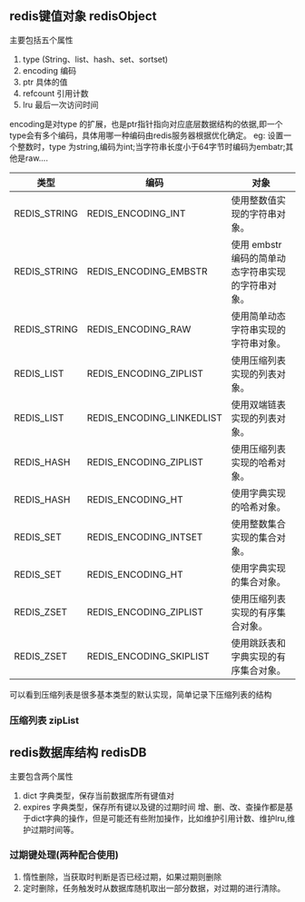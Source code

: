 ## redis键值对象 redisObject
主要包括五个属性
1. type (String、list、hash、set、sortset)
2. encoding  编码
3. ptr  具体的值
4. refcount 引用计数
5. lru 最后一次访问时间

encoding是对type 的扩展，也是ptr指针指向对应底层数据结构的依据,即一个type会有多个编码，具体用哪一种编码由redis服务器根据优化确定。
eg: 设置一个整数时，type 为string,编码为int;当字符串长度小于64字节时编码为embatr;其他是raw....

|类型	|编码	|对象 |
|----|-----|-----|
|REDIS_STRING	|REDIS_ENCODING_INT	|使用整数值实现的字符串对象。|
|REDIS_STRING	|REDIS_ENCODING_EMBSTR	|使用 embstr 编码的简单动态字符串实现的字符串对象。|
|REDIS_STRING	|REDIS_ENCODING_RAW	|使用简单动态字符串实现的字符串对象。|
|REDIS_LIST	|REDIS_ENCODING_ZIPLIST	|使用压缩列表实现的列表对象。|
|REDIS_LIST	|REDIS_ENCODING_LINKEDLIST	|使用双端链表实现的列表对象。|
|REDIS_HASH	|REDIS_ENCODING_ZIPLIST	|使用压缩列表实现的哈希对象。|
|REDIS_HASH	|REDIS_ENCODING_HT	|使用字典实现的哈希对象。|
|REDIS_SET	|REDIS_ENCODING_INTSET	|使用整数集合实现的集合对象。|
|REDIS_SET	|REDIS_ENCODING_HT	|使用字典实现的集合对象。|
|REDIS_ZSET	|REDIS_ENCODING_ZIPLIST	|使用压缩列表实现的有序集合对象。|
|REDIS_ZSET	|REDIS_ENCODING_SKIPLIST	|使用跳跃表和字典实现的有序集合对象。|
可以看到压缩列表是很多基本类型的默认实现，简单记录下压缩列表的结构
### 压缩列表 zipList

## redis数据库结构 redisDB
主要包含两个属性
1. dict 字典类型，保存当前数据库所有键值对
2. expires 字典类型，保存所有键以及键的过期时间
增、删、改、查操作都是基于dict字典的操作，但是可能还有些附加操作，比如维护引用计数、维护lru,维护过期时间等。
### 过期键处理(两种配合使用)
1. 惰性删除，当获取时判断是否已经过期，如果过期则删除
2. 定时删除，任务触发时从数据库随机取出一部分数据，对过期的进行清除。
